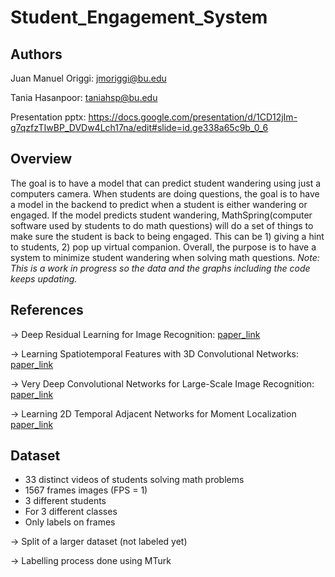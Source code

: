 # Student_Engagement_System
## Authors
Juan Manuel Origgi: jmoriggi@bu.edu

Tania Hasanpoor: taniahsp@bu.edu

Presentation pptx: https://docs.google.com/presentation/d/1CD12jIm-g7qzfzTIwBP_DVDw4Lch17na/edit#slide=id.ge338a65c9b_0_6

## Overview
The goal is to have a model that can predict student wandering using just a computers camera. When students are doing questions, the goal is to have a model in the backend to predict when a student is either wandering or engaged. If the model predicts student wandering, MathSpring(computer software used by students to do math questions) will do a set of things to make sure the student is back to being engaged. This can be 1) giving a hint to students, 2) pop up virtual companion. Overall, the purpose is to have a system to minimize student wandering when solving math questions.
<em>Note: This is a work in progress so the data and the graphs including the code keeps updating.</em>

## References
→ Deep Residual Learning for Image Recognition: [paper_link](https://arxiv.org/pdf/1512.03385.pdf)

→ Learning Spatiotemporal Features with 3D Convolutional Networks: [paper_link](https://arxiv.org/pdf/1412.0767.pdf)

→ Very Deep Convolutional Networks for Large-Scale Image Recognition: [paper_link](https://arxiv.org/pdf/1409.1556.pdf)

→ Learning 2D Temporal Adjacent Networks for Moment Localization [paper_link](https://arxiv.org/pdf/1912.03590.pdf)

## Dataset
- 33 distinct videos of students solving math problems
- 1567 frames images (FPS = 1)
- 3 different students
- For 3 different classes
- Only labels on frames

→ Split of a larger dataset (not labeled yet)

→ Labelling process done using MTurk
